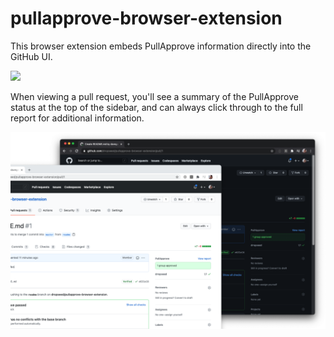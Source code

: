 # pullapprove-browser-extension

This browser extension embeds PullApprove information directly into the GitHub UI.

[![](https://storage.googleapis.com/chrome-gcs-uploader.appspot.com/image/WlD8wC6g8khYWPJUsQceQkhXSlv1/UV4C4ybeBTsZt43U4xis.png)](https://chrome.google.com/webstore/detail/pullapprove/jfcmjfiigpabjhaacjpnlihifgfodjhj)

When viewing a pull request,
you'll see a summary of the PullApprove status at the top of the sidebar,
and can always click through to the full report for additional information.

![](example.png)
